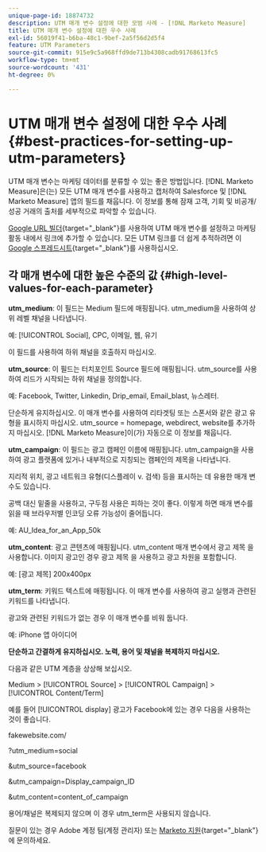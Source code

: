 ```yaml
---
unique-page-id: 18874732
description: UTM 매개 변수 설정에 대한 모범 사례 - [!DNL Marketo Measure]
title: UTM 매개 변수 설정에 대한 우수 사례
exl-id: 56019f41-b6ba-48c1-9bef-2a5f56d2d5f4
feature: UTM Parameters
source-git-commit: 915e9c5a968ffd9de713b4308cadb91768613fc5
workflow-type: tm+mt
source-wordcount: '431'
ht-degree: 0%

---
```


# UTM 매개 변수 설정에 대한 우수 사례 {#best-practices-for-setting-up-utm-parameters}

UTM 매개 변수는 마케팅 데이터를 분류할 수 있는 좋은 방법입니다. [!DNL Marketo Measure]은(는) 모든 UTM 매개 변수를 사용하고 캡처하여 Salesforce 및 [!DNL Marketo Measure] 앱의 필드를 채웁니다. 이 정보를 통해 잠재 고객, 기회 및 비공개/성공 거래의 출처를 세부적으로 파악할 수 있습니다.

[Google URL 빌더](https://support.google.com/analytics/answer/1033867?hl=en){target="_blank"}를 사용하여 UTM 매개 변수를 설정하고 마케팅 활동 내에서 링크에 추가할 수 있습니다. 모든 UTM 링크를 더 쉽게 추적하려면 이 [Google 스프레드시트](https://docs.google.com/spreadsheets/d/1QCIr1WUJQHE68cA4VTks2XE7nxuryaUymCEy_23-Oew/edit#gid=0){target="_blank"}를 사용하십시오.

## 각 매개 변수에 대한 높은 수준의 값 {#high-level-values-for-each-parameter}

**utm_medium**: 이 필드는 Medium 필드에 매핑됩니다. utm_medium을 사용하여 상위 레벨 채널을 나타냅니다.

예: [!UICONTROL Social], CPC, 이메일, 웹, 유기

이 필드를 사용하여 하위 채널을 호출하지 마십시오.

**utm_source**: 이 필드는 터치포인트 Source 필드에 매핑됩니다. utm_source를 사용하여 리드가 시작되는 하위 채널을 정의합니다.

예: Facebook, Twitter, Linkedin, Drip_email, Email_blast, 뉴스레터.

단순하게 유지하십시오. 이 매개 변수를 사용하여 리타겟팅 또는 스폰서와 같은 광고 유형을 표시하지 마십시오. utm_source = homepage, webdirect, website를 추가하지 마십시오. [!DNL Marketo Measure]이(가) 자동으로 이 정보를 채웁니다.

**utm_campaign**: 이 필드는 광고 캠페인 이름에 매핑됩니다. utm_campaign을 사용하여 광고 플랫폼에 있거나 내부적으로 지칭되는 캠페인의 제목을 나타냅니다.

지리적 위치, 광고 네트워크 유형(디스플레이 v. 검색) 등을 표시하는 데 유용한 매개 변수도 있습니다.

공백 대신 밑줄을 사용하고, 구두점 사용은 피하는 것이 좋다. 이렇게 하면 매개 변수를 읽을 때 브라우저별 인코딩 오류 가능성이 줄어듭니다.

예: AU_Idea_for_an_App_50k

**utm_content**: 광고 콘텐츠에 매핑됩니다. utm_content 매개 변수에서 광고 제목 을 사용합니다. 이미지 광고인 경우 광고 제목 을 사용하고 광고 차원을 포함합니다.

예: [광고 제목] 200x400px

**utm_term**: 키워드 텍스트에 매핑됩니다. 이 매개 변수를 사용하여 광고 실행과 관련된 키워드를 나타냅니다.

광고와 관련된 키워드가 없는 경우 이 매개 변수를 비워 둡니다.

예: iPhone 앱 아이디어

**단순하고 간결하게 유지하십시오. 노력, 용어 및 채널을 복제하지 마십시오.**

다음과 같은 UTM 계층을 상상해 보십시오.

Medium > [!UICONTROL Source] > [!UICONTROL Campaign] > [!UICONTROL Content/Term]

예를 들어 [!UICONTROL display] 광고가 Facebook에 있는 경우 다음을 사용하는 것이 좋습니다.

fakewebsite.com/

?utm_medium=social

&amp;utm_source=facebook

&amp;utm_campaign=Display_campaign_ID

&amp;utm_content=content_of_campaign

용어/채널은 복제되지 않으며 이 경우 utm_term은 사용되지 않습니다.

질문이 있는 경우 Adobe 계정 팀(계정 관리자) 또는 [Marketo 지원](https://nation.marketo.com/t5/support/ct-p/Support){target="_blank"}에 문의하세요.
